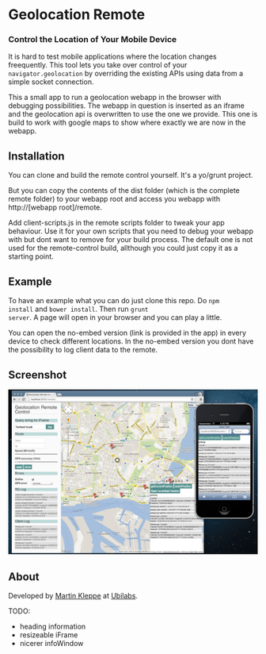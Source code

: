 # Geolocation Remote 
### Control the Location of Your Mobile Device

It is hard to test mobile applications where the location changes freequently. This tool lets you take over control of your `navigator.geolocation` by overriding the existing APIs using data from a simple socket connection.

This a small app to run a geolocation webapp in the browser with debugging possibilities. The webapp in question is inserted as an iframe and the geolocation api is overwritten to use the one we provide. This one is build to work with google maps to show where exactly we are now in the webapp. 

## Installation

You can clone and build the remote control yourself. It's a yo/grunt project.

But you can copy the contents of the dist folder (which is the complete remote folder) to your webapp root and access you webapp with http://[webapp root]/remote.

Add client-scripts.js in the remote scripts folder to tweak your app behaviour. Use it for your own scripts that you need to debug your webapp with but dont want to remove for your build process. The default one is not used for the remote-control build, allthough you could just copy it as a starting point.

## Example

To have an example what you can do just clone this repo. Do <code>npm install</code> and <code>bower install</code>.
Then run <code>grunt server</code>. A page will open in your browser and you can play a little. 

You can open the no-embed version (link is provided in the app) in every device to check different locations.
In the no-embed version you dont have the possibility to log client data to the remote. 

## Screenshot

![geolocation-remote screenshot](screenshot.png "geolocation-remote screenshot")

## About

Developed by [Martin Kleppe](http://twitter.com/aemkei) at [Ubilabs](http://ubilabs.net).

TODO: 
* heading information
* resizeable iFrame
* nicerer infoWindow

